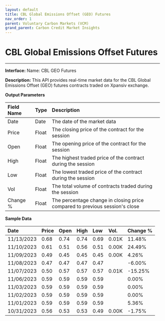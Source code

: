 ```yaml
---
layout: default
title: CBL Global Emissions Offset (GEO) Futures
nav_order: 1
parent: Voluntary Carbon Markets (VCM)
grand_parent: Carbon Credit Market Insights
---
```


# CBL Global Emissions Offset Futures
---

**Interface:** Name: CBL GEO Futures 

**Description:** This API provides real-time market data for the CBL Global Emissions Offset (GEO) futures contracts traded on Xpansiv exchange.

**Output Parameters**

| Field Name | Type | Description |
|:---|:---|:---------------|
| Date | Date | The date of the market data |
| Price | Float | The closing price of the contract for the session |
| Open | Float | The opening price of the contract for the session |
| High | Float | The highest traded price of the contract during the session |
| Low | Float | The lowest traded price of the contract during the session |
| Vol | Float | The total volume of contracts traded during the session |
| Change % | Float | The percentage change in closing price compared to previous session's close |

**Sample Data**

| Date | Price | Open | High | Low | Vol. | Change % |
|:-----|:---|:---|:---|:---|:---|:---|
| 11/13/2023 | 0.68 | 0.74 | 0.74 | 0.69 | 0.01K | 11.48% |
| 11/10/2023 | 0.61 | 0.51 | 0.56 | 0.51 | 0.00K | 24.49% |
| 11/09/2023 | 0.49 | 0.45 | 0.45 | 0.45 | 0.00K | 4.26% |
| 11/08/2023 | 0.47 | 0.47 | 0.47 | 0.47 | | -6.00% |
| 11/07/2023 | 0.50 | 0.57 | 0.57 | 0.57 | 0.01K | -15.25% |
| 11/06/2023 | 0.59 | 0.59 | 0.59 | 0.59 | | 0.00% |
| 11/03/2023 | 0.59 | 0.59 | 0.59 | 0.59 | | 0.00% |
| 11/02/2023 | 0.59 | 0.59 | 0.59 | 0.59 | | 0.00% |
| 11/01/2023 | 0.59 | 0.59 | 0.59 | 0.59 | | 5.36% |
| 10/31/2023 | 0.56 | 0.53 | 0.53 | 0.49 | 0.00K | -1.75% |

